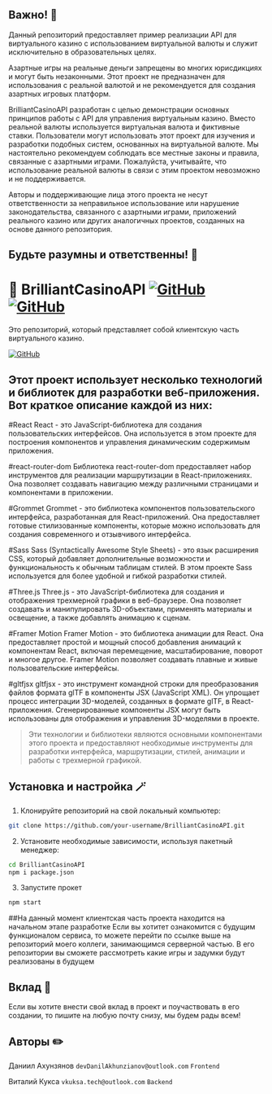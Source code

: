 ## Важно! :crocodile:
Данный репозиторий предоставляет пример реализации API для виртуального казино с использованием виртуальной валюты и служит исключительно в образовательных целях. 

Азартные игры на реальные деньги запрещены во многих юрисдикциях и могут быть незаконными. Этот проект не предназначен для использования с реальной валютой и не рекомендуется для создания азартных игровых платформ.

BrilliantCasinoAPI разработан с целью демонстрации основных принципов работы с API для управления виртуальным казино. Вместо реальной валюты используется виртуальная валюта и фиктивные ставки. Пользователи могут использовать этот проект для изучения и разработки подобных систем, основанных на виртуальной валюте.
Мы настоятельно рекомендуем соблюдать все местные законы и правила, связанные с азартными играми. Пожалуйста, учитывайте, что использование реальной валюты в связи с этим проектом невозможно и не поддерживается.

Авторы и поддерживающие лица этого проекта не несут ответственности за неправильное использование или нарушение законодательства, связанного с азартными играми, приложений реального казино или других аналогичных проектов, созданных на основе данного репозитория.
## Будьте разумны и ответственны! :raised_hands:

# :game_die: BrilliantCasinoAPI [![GitHub](https://img.shields.io/badge/GitHub-sabexzero-000000?logo=github)](https://github.com/sabexzero) [![GitHub](https://img.shields.io/badge/GitHub-n0sebleeded-000000?logo=github)](https://github.com/n0sebleeded)
Это репозиторий, который представляет собой клиентскую часть виртуального казино.

  [![GitHub](https://img.shields.io/badge/GitHub-СlientBrilliantСasino-blue?style=flat-square&logo=github)](https://github.com/sabexzero/client-brilliant-casino)
## Этот проект использует несколько технологий и библиотек для разработки веб-приложения. Вот краткое описание каждой из них:

#React
React - это JavaScript-библиотека для создания пользовательских интерфейсов. Она используется в этом проекте для построения компонентов и управления динамическим содержимым приложения.

#react-router-dom
Библиотека react-router-dom предоставляет набор инструментов для реализации маршрутизации в React-приложениях. Она позволяет создавать навигацию между различными страницами и компонентами в приложении.

#Grommet
Grommet - это библиотека компонентов пользовательского интерфейса, разработанная для React-приложений. Она предоставляет готовые стилизованные компоненты, которые можно использовать для создания современного и отзывчивого интерфейса.

#Sass
Sass (Syntactically Awesome Style Sheets) - это язык расширения CSS, который добавляет дополнительные возможности и функциональность к обычным таблицам стилей. В этом проекте Sass используется для более удобной и гибкой разработки стилей.

#Three.js
Three.js - это JavaScript-библиотека для создания и отображения трехмерной графики в веб-браузере. Она позволяет создавать и манипулировать 3D-объектами, применять материалы и освещение, а также добавлять анимацию к сценам.

#Framer Motion
Framer Motion - это библиотека анимации для React. Она предоставляет простой и мощный способ добавления анимаций к компонентам React, включая перемещение, масштабирование, поворот и многое другое. Framer Motion позволяет создавать плавные и живые пользовательские интерфейсы.

#gltfjsx
gltfjsx - это инструмент командной строки для преобразования файлов формата glTF в компоненты JSX (JavaScript XML). Он упрощает процесс интеграции 3D-моделей, созданных в формате glTF, в React-приложения. Сгенерированные компоненты JSX могут быть использованы для отображения и управления 3D-моделями в проекте.

>Эти технологии и библиотеки являются основными компонентами этого проекта и предоставляют необходимые инструменты для разработки интерфейса, маршрутизации, стилей, анимации и работы с трехмерной графикой.
## Установка и настройка :magic_wand:
1. Клонируйте репозиторий на свой локальный компьютер:
```bash
git clone https://github.com/your-username/BrilliantCasinoAPI.git
```
2. Установите необходимые зависимости, используя пакетный менеджер:
```bash
cd BrilliantCasinoAPI
npm i package.json
```
3. Запустите прокет
```bash
npm start
```
##На данный момент клиентская часть проекта находится на начальном этапе разработке
Если вы хотитет ознакомится с будущим функционалом сервиса, то можете перейти по ссылке выше на репозиторий моего коллеги, занимающимся серверной частью. В его репозитории вы сможете рассмотреть какие игры и задумки будут реализованы в будущем
## Вклад :rocket:
Если вы хотите внести свой вклад в проект и поучаствовать в его создании, то пишите на любую почту снизу, мы будем рады всем!
## Авторы :pencil2:
Даниил Ахунзянов `devDanilAkhunzianov@outlook.com` `Frontend`

Виталий Кукса `vkuksa.tech@outlook.com` `Backend`

